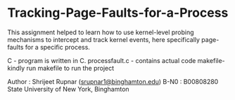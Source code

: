 # Tracking-Page-Faults-for-a-Process
This assignment helped to learn how to use kernel-level probing mechanisms to intercept and track kernel events, here specifically page-faults for a specific process.

C - program is written in C.
processfault.c - contains actual code
makefile- kindly run makefile to run the project


Author :
Shrijeet Rupnar (srupnar1@binghamton.edu) B-N0 : B00808280 
State University of New York, Binghamton
